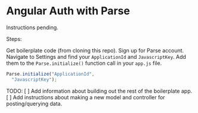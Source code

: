 # Angular Auth with Parse

Instructions pending.

Steps:

Get boilerplate code (from cloning this repo).
Sign up for Parse account.
Navigate to Settings and find your `ApplicationId` and `JavascriptKey`.
Add them to the `Parse.initialize()` function call in your `app.js` file.

```javascript
Parse.initialize("ApplicationId",
  "JavascriptKey");
```

TODO:
[ ] Add information about building out the rest of the boilerplate app.
[ ] Add instructions about making a new model and controller for posting/querying data.
